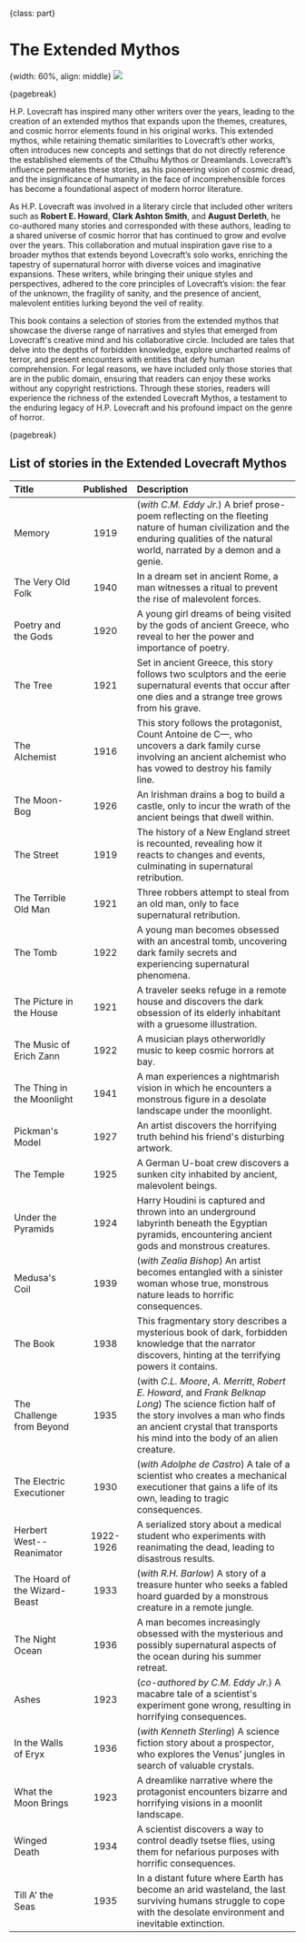 {class: part}

# The Extended Mythos

{width: 60%, align: middle}
![](lovecraft_extended.png)

{pagebreak}

H.P. Lovecraft has inspired many other writers over the years, leading to the creation of an extended mythos that expands upon the themes,
creatures, and cosmic horror elements found in his original works. This extended mythos, while retaining thematic similarities to Lovecraft’s other
works, often introduces new concepts and settings that do not directly reference the established elements of the Cthulhu Mythos or Dreamlands.
Lovecraft’s influence permeates these stories, as his pioneering vision of cosmic dread, and the insignificance of humanity in the face of
incomprehensible forces has become a foundational aspect of modern horror literature.

As H.P. Lovecraft was involved in a literary circle that included other writers such as __Robert E. Howard__, __Clark Ashton Smith__, and __August
Derleth__, he co-authored many stories and corresponded with these authors, leading to a shared universe of cosmic horror that has continued to grow
and evolve over the years. This collaboration and mutual inspiration gave rise to a broader mythos that extends beyond Lovecraft’s solo works,
enriching the tapestry of supernatural horror with diverse voices and imaginative expansions. These writers, while bringing their unique styles
and perspectives, adhered to the core principles of Lovecraft’s vision: the fear of the unknown, the fragility of sanity, and the presence of
ancient, malevolent entities lurking beyond the veil of reality.

This book contains a selection of stories from the extended mythos that showcase the diverse range of narratives and styles that emerged from
Lovecraft's creative mind and his collaborative circle. Included are tales that delve into the depths of forbidden knowledge, explore uncharted
realms of terror, and present encounters with entities that defy human comprehension. For legal reasons, we have included only those stories that
are in the public domain, ensuring that readers can enjoy these works without any copyright restrictions. Through these stories, readers will
experience the richness of the extended Lovecraft Mythos, a testament to the enduring legacy of H.P. Lovecraft and his profound impact on the genre
of horror.

{pagebreak}

## List of stories in the Extended Lovecraft Mythos

| Title                         | Published | Description                                                                                                                                                                                                                    |
|:------------------------------|:---------:|:-------------------------------------------------------------------------------------------------------------------------------------------------------------------------------------------------------------------------------|
| Memory                        |   1919    | (_with C.M. Eddy Jr._) A brief prose-poem reflecting on the fleeting nature of human civilization and the enduring qualities of the natural world, narrated by a demon and a genie.                                            |
| The Very Old Folk             |   1940    | In a dream set in ancient Rome, a man witnesses a ritual to prevent the rise of malevolent forces.                                                                                                                             |
| Poetry and the Gods           |   1920    | A young girl dreams of being visited by the gods of ancient Greece, who reveal to her the power and importance of poetry.                                                                                                      |
| The Tree                      |   1921    | Set in ancient Greece, this story follows two sculptors and the eerie supernatural events that occur after one dies and a strange tree grows from his grave.                                                                   |
| The Alchemist                 |   1916    | This story follows the protagonist, Count Antoine de C—, who uncovers a dark family curse involving an ancient alchemist who has vowed to destroy his family line.                                                            |
| The Moon-Bog                  |   1926    | An Irishman drains a bog to build a castle, only to incur the wrath of the ancient beings that dwell within.                                                                                                                   |
| The Street                    |   1919    | The history of a New England street is recounted, revealing how it reacts to changes and events, culminating in supernatural retribution.                                                                                      |
| The Terrible Old Man          |   1921    | Three robbers attempt to steal from an old man, only to face supernatural retribution.                                                                                                                                         |
| The Tomb                      |   1922    | A young man becomes obsessed with an ancestral tomb, uncovering dark family secrets and experiencing supernatural phenomena.                                                                                                   |
| The Picture in the House      |   1921    | A traveler seeks refuge in a remote house and discovers the dark obsession of its elderly inhabitant with a gruesome illustration.                                                                                             |
| The Music of Erich Zann       |   1922    | A musician plays otherworldly music to keep cosmic horrors at bay.                                                                                                                                                             |
| The Thing in the Moonlight    |   1941    | A man experiences a nightmarish vision in which he encounters a monstrous figure in a desolate landscape under the moonlight.                                                                                                  |
| Pickman's Model               |   1927    | An artist discovers the horrifying truth behind his friend's disturbing artwork.                                                                                                                                               |
| The Temple                    |   1925    | A German U-boat crew discovers a sunken city inhabited by ancient, malevolent beings.                                                                                                                                          |
| Under the Pyramids            |   1924    | Harry Houdini is captured and thrown into an underground labyrinth beneath the Egyptian pyramids, encountering ancient gods and monstrous creatures.                                                                           |
| Medusa's Coil                 |   1939    | (_with Zealia Bishop_) An artist becomes entangled with a sinister woman whose true, monstrous nature leads to horrific consequences.                                                                                          |
| The Book                      |   1938    | This fragmentary story describes a mysterious book of dark, forbidden knowledge that the narrator discovers, hinting at the terrifying powers it contains.                                                                    |
| The Challenge from Beyond     |   1935    | (with _C.L. Moore_, _A. Merritt_, _Robert E. Howard_, and _Frank Belknap Long_) The science fiction half of the story involves a man who finds an ancient crystal that transports his mind into the body of an alien creature. |
| The Electric Executioner      |   1930    | (_with Adolphe de Castro_) A tale of a scientist who creates a mechanical executioner that gains a life of its own, leading to tragic consequences.                                                                            |
| Herbert West--Reanimator      | 1922-1926 | A serialized story about a medical student who experiments with reanimating the dead, leading to disastrous results.                                                                                                           |
| The Hoard of the Wizard-Beast |   1933    | (_with R.H. Barlow_) A story of a treasure hunter who seeks a fabled hoard guarded by a monstrous creature in a remote jungle.                                                                                                 |
| The Night Ocean               |   1936    | A man becomes increasingly obsessed with the mysterious and possibly supernatural aspects of the ocean during his summer retreat.                                                                                              |
| Ashes                         |   1923    | (_co-authored by C.M. Eddy Jr._) A macabre tale of a scientist's experiment gone wrong, resulting in horrifying consequences.                                                                                                  |
| In the Walls of Eryx          |   1936    | (_with Kenneth Sterling_) A science fiction story about a prospector, who explores the Venus’ jungles in search of valuable crystals.                                                                                          |
| What the Moon Brings          |   1923    | A dreamlike narrative where the protagonist encounters bizarre and horrifying visions in a moonlit landscape.                                                                                                                  |
| Winged Death                  |   1934    | A scientist discovers a way to control deadly tsetse flies, using them for nefarious purposes with horrific consequences.                                                                                                      |
| Till A' the Seas              |   1935    | In a distant future where Earth has become an arid wasteland, the last surviving humans struggle to cope with the desolate environment and inevitable extinction.                                                              |





